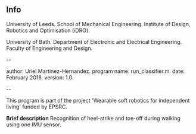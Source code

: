 ## Info

University of Leeds.
School of Mechanical Engineering.
Institute of Design, Robotics and Optimisation (iDRO).


University of Bath.
Department of Electronic and Electrical Engineering.
Faculty of Engineering and Design.


--

author: Uriel Martinez-Hernandez.
program name: run_classifier.m.
date: February 2018.
version: 1.0.

--

This program is part of the project 'Wearable soft robotics for
independent living' funded by EPSRC.

**Brief description**
Recognition of heel-strike and toe-off during walking using one IMU sensor.
